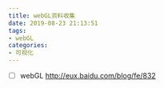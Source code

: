 ```yaml
---
title: webGL资料收集
date: 2019-08-23 21:13:51
tags:
- webGL
categories: 
- 可视化
---
```

- [ ] webGL
http://eux.baidu.com/blog/fe/832